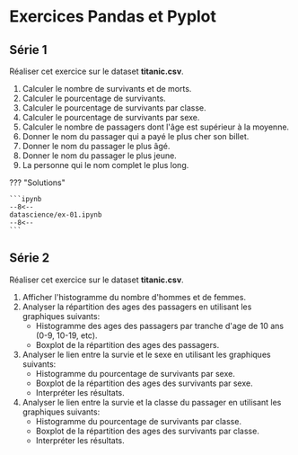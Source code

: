 # Exercices Pandas et Pyplot

## Série 1

Réaliser cet exercice sur le dataset **titanic.csv**.

1. Calculer le nombre de survivants et de morts.
1. Calculer le pourcentage de survivants.
1. Calculer le pourcentage de survivants par classe.
1. Calculer le pourcentage de survivants par sexe.
1. Calculer le nombre de passagers dont l'âge est supérieur à la moyenne.
1. Donner le nom du passager qui a payé le plus cher son billet.
1. Donner le nom du passager le plus âgé.
1. Donner le nom du passager le plus jeune.
1. La personne qui le nom complet le plus long.

??? "Solutions"

    ```ipynb
    --8<--
    datascience/ex-01.ipynb
    --8<--
    ```

## Série 2

Réaliser cet exercice sur le dataset **titanic.csv**.

1. Afficher l'histogramme du nombre d'hommes et de femmes.
1. Analyser la répartition des ages des passagers en utilisant les graphiques suivants:
    - Histogramme des ages des passagers par tranche d'age de 10 ans (0-9, 10-19, etc).
    - Boxplot de la répartition des ages des passagers.
1. Analyser le lien entre la survie et le sexe en utilisant les graphiques suivants:
    - Histogramme du pourcentage de survivants par sexe.
    - Boxplot de la répartition des ages des survivants par sexe.
    - Interpréter les résultats.
1. Analyser le lien entre la survie et la classe du passager en utilisant les graphiques suivants:
    - Histogramme du pourcentage de survivants par classe.
    - Boxplot de la répartition des ages des survivants par classe.
    - Interpréter les résultats.
